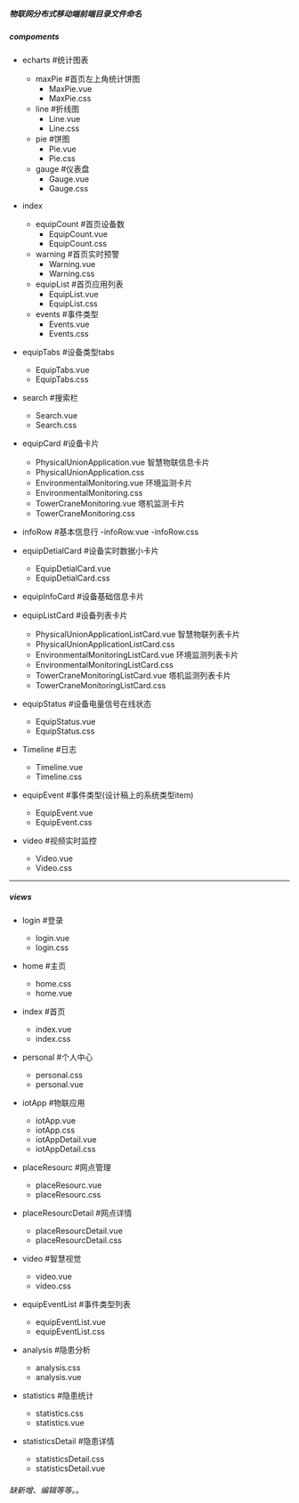 ##### 物联网分布式移动端前端目录文件命名

##### compoments
  - echarts                  #统计图表
    - maxPie                 #首页左上角统计饼图
      - MaxPie.vue
      - MaxPie.css
    - line                   #折线图
      - Line.vue
      - Line.css
    - pie                    #饼图
      - Pie.vue
      - Pie.css
    - gauge                  #仪表盘
      - Gauge.vue
      - Gauge.css

  - index
    - equipCount             #首页设备数
      - EquipCount.vue
      - EquipCount.css
    - warning               #首页实时预警
      - Warning.vue
      - Warning.css
    - equipList              #首页应用列表
      - EquipList.vue
      - EquipList.css
    - events                 #事件类型
      - Events.vue
      - Events.css
  
  - equipTabs                #设备类型tabs
    - EquipTabs.vue
    - EquipTabs.css

  - search                   #搜索栏
    - Search.vue
    - Search.css

  - equipCard               #设备卡片
    - PhysicalUnionApplication.vue     智慧物联信息卡片
    - PhysicalUnionApplication.css   
    - EnvironmentalMonitoring.vue      环境监测卡片
    - EnvironmentalMonitoring.css  
    - TowerCraneMonitoring.vue         塔机监测卡片
    - TowerCraneMonitoring.css


  - infoRow                #基本信息行
    -infoRow.vue
    -infoRow.css 



  - equipDetialCard         #设备实时数据小卡片
    - EquipDetialCard.vue
    - EquipDetialCard.css

  - equipInfoCard           #设备基础信息卡片
   

 - equipListCard           #设备列表卡片
    - PhysicalUnionApplicationListCard.vue     智慧物联列表卡片
    - PhysicalUnionApplicationListCard.css   
    - EnvironmentalMonitoringListCard.vue      环境监测列表卡片
    - EnvironmentalMonitoringListCard.css  
    - TowerCraneMonitoringListCard.vue         塔机监测列表卡片
    - TowerCraneMonitoringListCard.css

  - equipStatus             #设备电量信号在线状态
    - EquipStatus.vue
    - EquipStatus.css

  - Timeline                #日志
    - Timeline.vue
    - Timeline.css

  - equipEvent            #事件类型(设计稿上的系统类型item)
    - EquipEvent.vue
    - EquipEvent.css

  - video                     #视频实时监控
    - Video.vue
    - Video.css

  <!-- - analysisCount             #研判分析，实时统计
    - AnalysisCount.vue
    - AnalysisCount.css -->

------------------------------------------------------

##### views
  - login                    #登录
    - login.vue
    - login.css

  - home                     #主页
    - home.css
    - home.vue

  - index                    #首页
    - index.vue
    - index.css
  
  - personal                 #个人中心
    - personal.css
    - personal.vue

  - iotApp                 #物联应用
    - iotApp.vue         
    - iotApp.css
    - iotAppDetail.vue
    - iotAppDetail.css
  
  - placeResourc           #网点管理
    - placeResourc.vue
    - placeResourc.css

  - placeResourcDetail           #网点详情
    - placeResourcDetail.vue
    - placeResourcDetail.css
    
  - video                    #智慧视觉
    - video.vue
    - video.css

  - equipEventList            #事件类型列表
    - equipEventList.vue
    - equipEventList.css

  - analysis                #隐患分析
    - analysis.css
    - analysis.vue 

  - statistics            #隐患统计
    - statistics.css
    - statistics.vue

  - statisticsDetail            #隐患详情
    - statisticsDetail.css
    - statisticsDetail.vue

  ###### 缺新增、编辑等等。。
  

